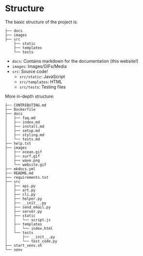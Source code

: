 # Structure

The basic structure of the project is:

```
├── docs
├── images
├── src
    ├── static
    ├── templates
    └── tests
```

- `docs`: Contains markdown for the documentation (this website!)
- `images`: Images/GIFs/Media
- `src`: Source code!
    - `src/static`: JavaScript
    - `src/templates`: HTML
    - `src/tests`: Testing files



More in-depth structure:

```
├── CONTRIBUTING.md
├── Dockerfile
├── docs
│   ├── faq.md
│   ├── index.md
│   ├── install.md
│   ├── setup.md
│   ├── styling.md
│   └── tests.md
├── help.txt
├── images
│   ├── ocean.gif
│   ├── surf.gif
│   ├── wave.png
│   └── website.gif
├── mkdocs.yml
├── README.md
├── requirements.txt
├── src
│   ├── api.py
│   ├── art.py
│   ├── cli.py
│   ├── helper.py
│   ├── __init__.py
│   ├── send_email.py
│   ├── server.py
│   ├── static
│   │   └── script.js
│   ├── templates
│   │   └── index.html
│   └── tests
│       ├── __init__.py
│       └── test_code.py
├── start_venv.sh
└── venv
```